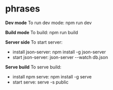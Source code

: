 # phrases
<b>Dev mode</b>
To run dev mode: npm run dev

<b>Build mode</b>
To build: npm run build

<b>Server side</b>
To start server:
* install json-server: npm install -g json-server
* start json-server: json-server --watch db.json

<b>Serve build</b>
To serve build:
* install npm serve: npm install -g serve
* start serve: serve -s public
